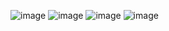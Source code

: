 ![image](https://github.com/user-attachments/assets/ca3eb1f1-f804-4fa4-8194-d26d8a65eddc)
![image](https://github.com/user-attachments/assets/2cecb964-7ba5-4ac9-ab74-0edfc18e8694)
![image](https://github.com/user-attachments/assets/da509785-cc00-420d-8167-cd7eb7fa47f2)
![image](https://github.com/user-attachments/assets/1ac4218e-0bdf-44e6-9de8-c7f537168cc0)
